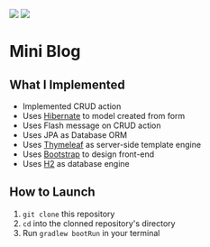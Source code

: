 [![](https://img.shields.io/badge/status-finished-brightgreen)]()
[![](https://img.shields.io/github/last-commit/brandon-julio-t/Mini-Blog)]()

# Mini Blog

## What I Implemented

- Implemented CRUD action
- Uses [Hibernate](https://hibernate.org/) to model created from form
- Uses Flash message on CRUD action
- Uses JPA as Database ORM
- Uses [Thymeleaf](https://www.thymeleaf.org/) as server-side template engine
- Uses [Bootstrap](https://getbootstrap.com/) to design front-end
- Uses [H2](http://www.h2database.com/html/main.html) as database engine

## How to Launch

1. `git clone` this repository
1. `cd` into the clonned repository's directory
1. Run `gradlew bootRun` in your terminal

